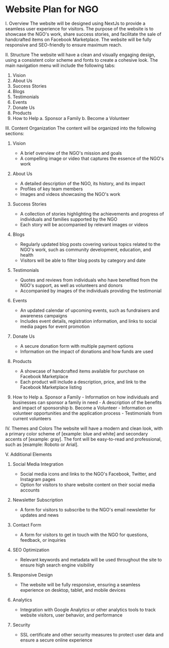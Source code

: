 # Website Plan for NGO

I. Overview
The website will be designed using NextJs to provide a seamless user experience for visitors. The purpose of the website is to showcase the NGO's work, share success stories, and facilitate the sale of handcrafted items on Facebook Marketplace. The website will be fully responsive and SEO-friendly to ensure maximum reach.

II. Structure
The website will have a clean and visually engaging design, using a consistent color scheme and fonts to create a cohesive look. The main navigation menu will include the following tabs:

1. Vision
2. About Us
3. Success Stories
4. Blogs
5. Testimonials
6. Events
7. Donate Us
8. Products
9. How to Help
   a. Sponsor a Family
   b. Become a Volunteer

III. Content Organization
The content will be organized into the following sections:

1. Vision
   - A brief overview of the NGO's mission and goals
   - A compelling image or video that captures the essence of the NGO's work

2. About Us
   - A detailed description of the NGO, its history, and its impact
   - Profiles of key team members
   - Images and videos showcasing the NGO's work

3. Success Stories
   - A collection of stories highlighting the achievements and progress of individuals and families supported by the NGO
   - Each story will be accompanied by relevant images or videos

4. Blogs
   - Regularly updated blog posts covering various topics related to the NGO's work, such as community development, education, and health
   - Visitors will be able to filter blog posts by category and date

5. Testimonials
   - Quotes and reviews from individuals who have benefited from the NGO's support, as well as volunteers and donors
   - Accompanied by images of the individuals providing the testimonial

6. Events
   - An updated calendar of upcoming events, such as fundraisers and awareness campaigns
   - Includes event details, registration information, and links to social media pages for event promotion

7. Donate Us
   - A secure donation form with multiple payment options
   - Information on the impact of donations and how funds are used

8. Products
   - A showcase of handcrafted items available for purchase on Facebook Marketplace
   - Each product will include a description, price, and link to the Facebook Marketplace listing

9. How to Help
   a. Sponsor a Family
       - Information on how individuals and businesses can sponsor a family in need
       - A description of the benefits and impact of sponsorship
   b. Become a Volunteer
       - Information on volunteer opportunities and the application process
       - Testimonials from current volunteers

IV. Themes and Colors
The website will have a modern and clean look, with a primary color scheme of [example: blue and white] and secondary accents of [example: gray]. The font will be easy-to-read and professional, such as [example: Roboto or Arial].

V. Additional Elements
1. Social Media Integration
   - Social media icons and links to the NGO's Facebook, Twitter, and Instagram pages
   - Option for visitors to share website content on their social media accounts

2. Newsletter Subscription
   - A form for visitors to subscribe to the NGO's email newsletter for updates and news

3. Contact Form
   - A form for visitors to get in touch with the NGO for questions, feedback, or inquiries

4. SEO Optimization
   - Relevant keywords and metadata will be used throughout the site to ensure high search engine visibility

5. Responsive Design
   - The website will be fully responsive, ensuring a seamless experience on desktop, tablet, and mobile devices

6. Analytics
   - Integration with Google Analytics or other analytics tools to track website visitors, user behavior, and performance

7. Security
   - SSL certificate and other security measures to protect user data and ensure a secure online experience